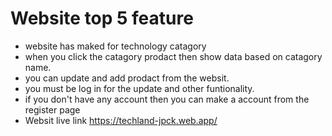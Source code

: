 # Website top 5 feature


- website has maked for technology catagory
- when you click the catagory prodact then show data based on catagory name.
- you can update and add prodact from the websit.
- you must be log in for the update and other funtionality.
- if you don't have any account then you can make a account from the register page
- Websit live link https://techland-jpck.web.app/